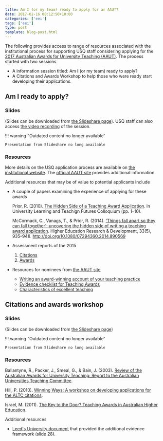 ```yaml
---
title: Am I (or my team) ready to apply for an AAUT?
date: 2017-02-16 08:12:50+10:00
categories: ['eei']
tags: ['eei']
type: post
template: blog-post.html
---
```

The following provides access to range of resources associated with the institutional process for supporting USQ staff considering applying for the [2017 Australian Awards for University Teaching (AAUT)](https://www.education.gov.au/how-nominate-australian-awards-university-teaching). The process started with two sessions

- A information session titled: Am I (or my team) ready to apply?
- A Citations and Awards Workshop to help those who were ready start developing their applications.

## Am I ready to apply?

### Slides

(Slides can be downloaded from [the Slideshare page](https://www.slideshare.net/davidj/am-i-ready-to-apply)). USQ staff can also access [the video recording](https://lor.usq.edu.au/usq/items/3bc6e0b2-0375-4e9c-85ae-664aa5adc40d/1/) of the session.


!!! warning "Outdated content no longer available"

    Presentation from Slideshare no long available


### Resources

More details on the USQ application process are available on [the institutional website](https://www.usq.edu.au/learning-teaching/excellence/national/aaut). The [official AAUT site](https://www.education.gov.au/how-nominate-australian-awards-university-teaching) provides additional information.

Additional resources that may be of value to potential applicants include

- A couple of papers examining the experience of applying for these awards
    
    Prior, R. (2010). [The Hidden Side of a Teaching Award Application](http://www.teaching-learning.utas.edu.au/__data/assets/pdf_file/0006/326535/The-Hidden-Side-of-a-Teaching-Award-Application-Prior.pdf). In University Learning and Teachign Futures Colloquium (pp. 1–10).
    
    McCormack, C., Vanags, T., & Prior, R. (2014). ['Things fall apart so they can fall together': uncovering the hidden side of writing a teaching award application](http://www.tandfonline.com/doi/abs/10.1080/07294360.2014.890569). Higher Education Research & Development, 33(5), 935–948. http://doi.org/10.1080/07294360.2014.890569
    
- Assessment reports of the 2015
    
    1. [Citations](https://docs.education.gov.au/system/files/doc/other/2015citationsassessmentreport.pdf)
    2. [Awards](https://docs.education.gov.au/system/files/doc/other/2015awardsassessmentreport.pdf)
    
- Resources for nominees from [the AAUT site](https://www.education.gov.au/how-nominate-australian-awards-university-teaching)
    
    - [Writing an award-winning account of your teaching practice](https://docs.education.gov.au/node/41096)
    - [Evidence checklist for Teaching Awards](https://docs.education.gov.au/node/41101)
    - [Characteristics of excellent teaching](https://docs.education.gov.au/node/41106)
    

## Citations and awards workshop

### Slides

(Slides can be downloaded from [the Slideshare page](https://www.slideshare.net/davidj/citations-and-awards-workshop-ta-edits))


!!! warning "Outdated content no longer available"

    Presentation from Slideshare no long available


### Resources

Ballantyne, R., Packer, J., Smeal, G., & Bain, J. (2003). [Review of the Australian Awards for University Teaching: Report to the Australian Universities Teaching Committee](http://web.archive.org/web/20060821192118/http://autc.gov.au/pubs/reviews/review_aaut.pdf).

Hill, P. (2010). [Winning Ways: A workshop on developing applications for the ALTC citations](http://www.teaching-learning.utas.edu.au/__data/assets/pdf_file/0005/326534/Winning-Ways-2010.pdf).

Israel, M. (2011). [The Key to the Door? Teaching Awards in Australian Higher Education](https://www.flinders.edu.au/Teaching_and_Learning_Files/awards/College/Israel_executive%20summary%20and%20advice.pdf).

Additional resources

- [Leed's University document](http://web.archive.org/web/20060715172027/http://www.leeds.ac.uk/hr/policy/documents/teachingpromotion.doc) that provided the additional evidence framework (slide 28).